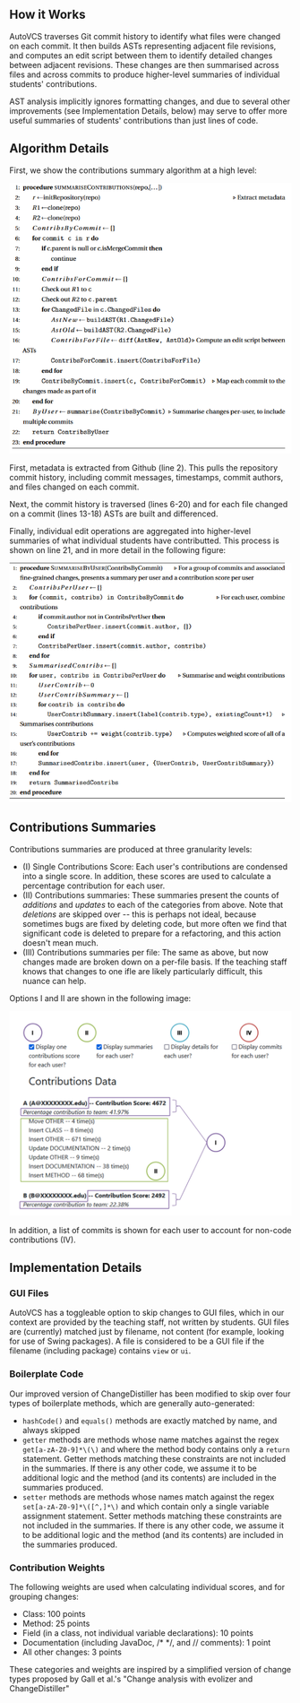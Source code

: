 ## How it Works

AutoVCS traverses Git commit history to identify what files were changed on each commit.  It then builds ASTs representing adjacent file revisions, and computes an edit script between them to identify detailed changes between adjacent revisions.  These changes are then summarised across files and across commits to produce higher-level summaries of individual students' contributions.


AST analysis implicitly ignores formatting changes, and due to several other improvements (see Implementation Details, below) may serve to offer more useful summaries of students' contributions than just lines of code.

## Algorithm Details


First, we show the contributions summary algorithm at a high level:

![](figures/AutoVCS_Algorithm.png)

First, metadata is extracted from Github (line 2).  This pulls the repository commit history, including commit messages, timestamps, commit authors, and files changed on each commit.

Next, the commit history is traversed (lines 6-20) and for each file changed on a commit (lines 13-18) ASTs are built and differenced.

Finally, individual edit operations are aggregated into higher-level summaries of what individual students have contributted.  This process is shown on line 21, and in more detail in the following figure:

![](figures/AutoVCS_Summaries.png)



## Contributions Summaries

Contributions summaries are produced at three granularity levels: 

- (I) Single Contributions Score: Each user's contributions are condensed into a single score.  In addition, these scores are used to calculate a percentage contribution for each user.  
- (II) Contributions summaries: These summaries present the counts of _additions_ and _updates_ to each of the categories from above.  Note that _deletions_ are skipped over -- this is perhaps not ideal, because sometimes bugs are fixed by deleting code, but more often we find that significant code is deleted to prepare for a refactoring, and this action doesn't mean much.
- (III) Contributions summaries per file: The same as above, but now changes made are broken down on a per-file basis.  If the teaching staff knows that changes to one ifle are likely particularly difficult, this nuance can help.

Options I and II are shown in the following image:

![](figures/AutoVCS_ContributionsData_Annotated.png)

In addition, a list of commits is shown for each user to account for non-code contributions (IV).



## Implementation Details

### GUI Files
AutoVCS has a toggleable option to skip changes to GUI files, which in our context are provided by the teaching staff, not written by students.  GUI files are (currently) matched just by filename, not content (for example, looking for use of Swing packages).  A file is considered to be a GUI file if the filename (including package) contains `view` or `ui`.


### Boilerplate Code

Our improved version of ChangeDistiller has been modified to skip over four types of boilerplate methods, which are generally auto-generated:
- `hashCode()` and `equals()` methods are exactly matched by name, and always skipped
- `getter` methods are methods whose name matches against the regex `get[a-zA-Z0-9]*\(\)` and where the method body contains only a `return` statement.  Getter methods matching these constraints are not included in the summaries.  If there is any other code, we assume it to be additional logic and the method (and its contents) are included in the summaries produced.
- `setter` methods are methods whose names match against the regex `set[a-zA-Z0-9]*\([^,]*\)` and which contain only a single variable assignment statement.  Setter methods matching these constraints are not included in the summaries.  If there is any other code, we assume it to be additional logic and the method (and its contents) are included in the summaries produced.


### Contribution Weights

The following weights are used when calculating individual scores, and for grouping changes:

  - Class: 100 points
  - Method: 25 points
  - Field (in a class, not individual variable declarations): 10 points
  - Documentation (including JavaDoc, /* */, and // comments): 1 point
  - All other changes: 3 points

These categories and weights are inspired by a simplified version of change types proposed by Gall et al.'s "Change analysis with evolizer and ChangeDistiller"
